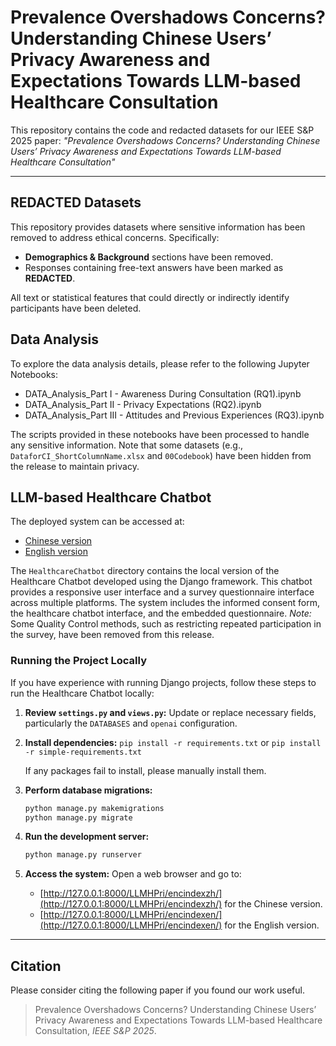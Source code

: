 # Prevalence Overshadows Concerns? Understanding Chinese Users’ Privacy Awareness and Expectations Towards LLM-based Healthcare Consultation

This repository contains the code and redacted datasets for our IEEE S&P 2025 paper: *"Prevalence Overshadows Concerns? Understanding Chinese Users’ Privacy Awareness and Expectations Towards LLM-based Healthcare Consultation"*


---

## REDACTED Datasets

This repository provides datasets where sensitive information has been removed to address ethical concerns. Specifically:
- **Demographics & Background** sections have been removed.
- Responses containing free-text answers have been marked as **REDACTED**.

All text or statistical features that could directly or indirectly identify participants have been deleted.

## Data Analysis

To explore the data analysis details, please refer to the following Jupyter Notebooks:

- DATA_Analysis_Part I - Awareness During Consultation (RQ1).ipynb
- DATA_Analysis_Part II - Privacy Expectations (RQ2).ipynb
- DATA_Analysis_Part III - Attitudes and Previous Experiences (RQ3).ipynb

The scripts provided in these notebooks have been processed to handle any sensitive information. Note that some datasets (e.g., `DataforCI_ShortColumnName.xlsx` and `00Codebook`) have been hidden from the release to maintain privacy.

## LLM-based Healthcare Chatbot

The deployed system can be accessed at:
- [Chinese version](http://healthllm.top/LLMHPri/encindexzh/)
- [English version](http://healthllm.top/LLMHPri/encindexen/)

The `HealthcareChatbot` directory contains the local version of the Healthcare Chatbot developed using the Django framework. This chatbot provides a responsive user interface and a survey questionnaire interface across multiple platforms. 
The system includes the informed consent form, the healthcare chatbot interface, and the embedded questionnaire.
*Note:* Some Quality Control methods, such as restricting repeated participation in the survey, have been removed from this release.

### Running the Project Locally

If you have experience with running Django projects, follow these steps to run the Healthcare Chatbot locally:

1. **Review `settings.py` and `views.py`:** Update or replace necessary fields, particularly the `DATABASES` and `openai` configuration.

2. **Install dependencies:**
    `pip install -r requirements.txt` or `pip install -r simple-requirements.txt`
    
   If any packages fail to install, please manually install them.

3. **Perform database migrations:**
    ```bash
    python manage.py makemigrations
    python manage.py migrate
    ```

4. **Run the development server:**
    ```bash
    python manage.py runserver
    ```

5. **Access the system:** Open a web browser and go to:
   - [http://127.0.0.1:8000/LLMHPri/encindexzh/](http://127.0.0.1:8000/LLMHPri/encindexzh/) for the Chinese version.
   - [http://127.0.0.1:8000/LLMHPri/encindexen/](http://127.0.0.1:8000/LLMHPri/encindexen/) for the English version.


---

## Citation
Please consider citing the following paper if you found our work useful.

> Prevalence Overshadows Concerns? Understanding Chinese Users’ Privacy Awareness and Expectations Towards LLM-based Healthcare Consultation, *IEEE S&P 2025*.